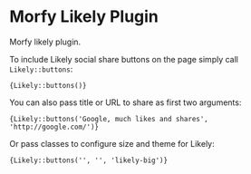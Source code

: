 # Morfy Likely Plugin

Morfy likely plugin.

To include Likely social share buttons on the page simply call `Likely::buttons`:

```
{Likely::buttons()}
```

You can also pass title or URL to share as first two arguments:

```
{Likely::buttons('Google, much likes and shares', 'http://google.com/')}
```

Or pass classes to configure size and theme for Likely:

```
{Likely::buttons('', '', 'likely-big')}
```